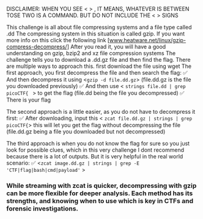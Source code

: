 DISCLAIMER: WHEN YOU SEE < > , IT MEANS, WHATEVER IS BETWEEN TOSE TWO IS A COMMAND. BUT DO NOT INCLUDE THE < > SIGNS

This challenge is all about file compressing systems and a file type called .dd
The compressing system in this situation is called gzip. If you want more info on this click the following link [www.heatware.net/linux/gzip-compress-decompress/]
After you read it, you will have a good understanding on gzip, bzip2 and xz file compression systems
The challenge tells you to download a .dd.gz file and then find the flag.
There are multiple ways to approach this.
first download the file using wget
The first approach, you first decompress the file and then search the flag: 
              ✅ And then decompress it using <``` gzip -d file.dd.gz ```> (file.dd.gz is the file you downloaded previously)
              ✅  And then use < ```strings file.dd | grep picoCTF{ ``` > to get the flag (file.dd being the file you decompressed)
              ✅  There is your flag

The second approach is a little easier, as you do not have to decompress it first: 
              ✅  After downloading, input this < ``` zcat file.dd.gz | strings | grep picoCTF{ ```> this will let you get the flag without decompressing the file (file.dd.gz being a file you downloaded but not decompressed)

The third approach is when you do not know the flag for sure so you just look for possible clues, which in this very challenge I dont recommend because there is a lot of outputs. But it is very helpful in the real world scenario:
                ✅  <``` zcat image.dd.gz | strings | grep -E 'CTF|flag|bash|cmd|payload' ``` >


###  While streaming with zcat is quicker, decompressing with gzip can be more flexible for deeper analysis. Each method has its strengths, and knowing when to use which is key in CTFs and forensic investigations.
